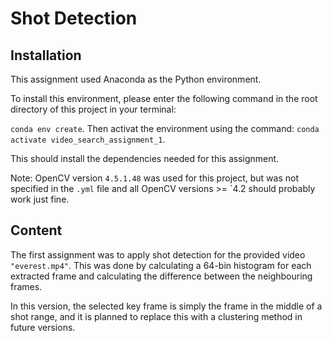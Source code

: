 # Shot Detection


## Installation

This assignment used Anaconda as the Python environment.

To install this environment, please enter the following command in the root directory of this project in your terminal:

`conda env create`. Then activat the environment using the command: `conda activate video_search_assignment_1`.

This should install the dependencies needed for this assignment.

Note: OpenCV version `4.5.1.48` was used for this project, but was not specified in the `.yml` file and all OpenCV versions >= `4.2 should probably work just fine.

## Content

The first assignment was to apply shot detection for the provided video `"everest.mp4"`.
This was done by calculating a 64-bin histogram for each extracted frame and calculating the difference between the neighbouring frames.

In this version, the selected key frame is simply the frame in the middle of a shot range, 
and it is planned to replace this with a clustering method in future versions.